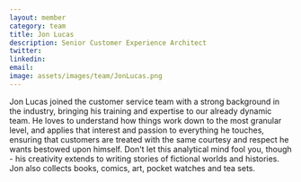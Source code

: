 ```yaml
---
layout: member
category: team
title: Jon Lucas
description: Senior Customer Experience Architect
twitter:
linkedin:
email:
image: assets/images/team/JonLucas.png
---
```

Jon Lucas joined the customer service team with a strong background in the industry, bringing his training and expertise to our already dynamic team. He loves to understand how things work down to the most granular level, and applies that interest and passion to everything he touches, ensuring that customers are treated with the same courtesy and respect he wants bestowed upon himself. Don't let this analytical mind fool you, though - his creativity extends to writing stories of fictional worlds and histories. Jon also collects books, comics, art, pocket watches and tea sets.
